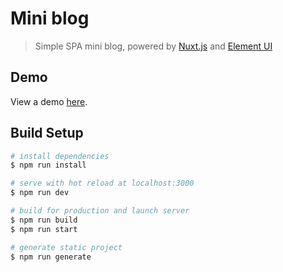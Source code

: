 # Mini blog

> Simple SPA mini blog, powered by [Nuxt.js](https://nuxtjs.org/) and [Element UI](https://element.eleme.cn/#/en-US)

## Demo

View a demo [here](http://mini-blog.myfirst.website/).

## Build Setup

``` bash
# install dependencies
$ npm run install

# serve with hot reload at localhost:3000
$ npm run dev

# build for production and launch server
$ npm run build
$ npm run start

# generate static project
$ npm run generate
```
